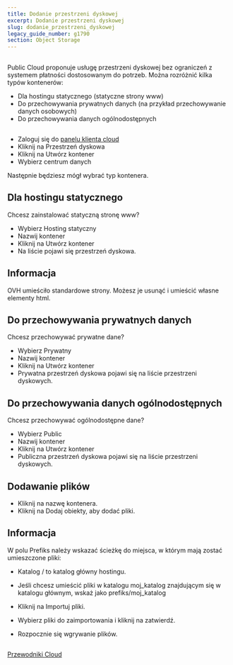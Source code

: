 ```yaml
---
title: Dodanie przestrzeni dyskowej
excerpt: Dodanie przestrzeni dyskowej
slug: dodanie_przestrzeni_dyskowej
legacy_guide_number: g1790
section: Object Storage
---
```



## 
Public Cloud proponuje usługę przestrzeni dyskowej bez ograniczeń z systemem płatności dostosowanym do potrzeb. 
Można rozróżnić kilka typów kontenerów:

- Dla hostingu statycznego (statyczne strony www)
- Do przechowywania prywatnych danych (na przykład przechowywanie danych osobowych)
- Do przechowywania danych ogólnodostępnych




## 

- Zaloguj się do [panelu klienta cloud](https://www.ovh.com/manager/cloud)
- Kliknij na Przestrzeń dyskowa
- Kliknij na Utwórz kontener
- Wybierz centrum danych


Następnie będziesz mógł wybrać typ kontenera.


## Dla hostingu statycznego
Chcesz zainstalować statyczną stronę www?

- Wybierz Hosting statyczny
- Nazwij kontener
- Kliknij na Utwórz kontener
- Na liście pojawi się przestrzeń dyskowa.



## Informacja
OVH umieściło standardowe strony. Możesz je usunąć i umieścić własne elementy html.


## Do przechowywania prywatnych danych
Chcesz przechowywać prywatne dane?

- Wybierz Prywatny
- Nazwij kontener
- Kliknij na Utwórz kontener
- Prywatna przestrzeń dyskowa pojawi się na liście przestrzeni dyskowych.




## Do przechowywania danych ogólnodostępnych
Chcesz przechowywać ogólnodostępne dane?

- Wybierz Public
- Nazwij kontener
- Kliknij na Utwórz kontener
- Publiczna przestrzeń dyskowa pojawi się na liście przestrzeni dyskowych.




## Dodawanie plików

- Kliknij na nazwę kontenera.
- Kliknij na Dodaj obiekty, aby dodać pliki.



## Informacja
W polu Prefiks należy wskazać ścieżkę do miejsca, w którym mają zostać umieszczone pliki:

- Katalog / to katalog główny hostingu.
- Jeśli chcesz umieścić pliki w katalogu moj_katalog znajdującym się w katalogu głównym, wskaż jako prefiks/moj_katalog



- Kliknij na Importuj pliki.
- Wybierz pliki do zaimportowania i kliknij na zatwierdź.
- Rozpocznie się wgrywanie plików.




## 
[Przewodniki Cloud]({legacy}1785)


